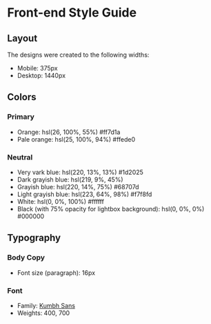 # Front-end Style Guide

## Layout

The designs were created to the following widths:

- Mobile: 375px
- Desktop: 1440px

## Colors

### Primary

- Orange: hsl(26, 100%, 55%) 	#ff7d1a
- Pale orange: hsl(25, 100%, 94%) #ffede0

### Neutral

- Very vark blue: hsl(220, 13%, 13%) #1d2025
- Dark grayish blue: hsl(219, 9%, 45%)
- Grayish blue: hsl(220, 14%, 75%) #68707d
- Light grayish blue: hsl(223, 64%, 98%) #f7f8fd
- White: hsl(0, 0%, 100%) 	#ffffff
- Black (with 75% opacity for lightbox background): hsl(0, 0%, 0%) 	#000000

## Typography

### Body Copy

- Font size (paragraph): 16px

### Font

- Family: [Kumbh Sans](https://fonts.google.com/specimen/Kumbh+Sans)
- Weights: 400, 700
